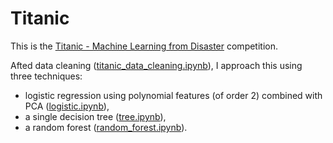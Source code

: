 # Titanic

This is the [Titanic - Machine Learning from Disaster](https://www.kaggle.com/competitions/titanic) competition.

Afted data cleaning ([titanic_data_cleaning.ipynb](https://github.com/tmaciazek/kaggle/blob/main/titanic/titanic_data_cleaning.ipynb)), I approach this using three techniques:

-  logistic regression using polynomial features (of order $2$) combined with PCA ([logistic.ipynb](https://github.com/tmaciazek/kaggle/blob/main/titanic/logistic.ipynb)),
-  a single decision tree ([tree.ipynb](https://github.com/tmaciazek/kaggle/blob/main/titanic/tree.ipynb)),
-  a random forest ([random_forest.ipynb](https://github.com/tmaciazek/kaggle/blob/main/titanic/random_forest.ipynb)).
